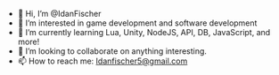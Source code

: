 - 👋 Hi, I’m @IdanFischer
- 👀 I’m interested in game development and software development
- 🌱 I’m currently learning Lua, Unity, NodeJS, API, DB, JavaScript, and more!
- 💞️ I’m looking to collaborate on anything interesting.
- 📫 How to reach me: Idanfischer5@gmail.com

<!---
IdanFischer/IdanFischer is a ✨ special ✨ repository because its `README.md` (this file) appears on your GitHub profile.
You can click the Preview link to take a look at your changes.
--->
